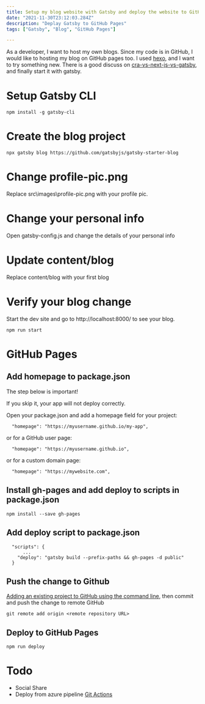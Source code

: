 ```yaml
---
title: Setup my blog website with Gatsby and deploy the website to GitHub Pages
date: "2021-11-30T23:12:03.284Z"
description: "Deplay Gatsby to GitHub Pages"
tags: ["Gatsby", "Blog", "GitHub Pages"]

---
```

As a developer, I want to host my own blogs. Since my code is in GitHub, I would like to hosting my blog on GitHub pages too. I used [hexo](https://hexo.io/), and I want to try something new. There is a good discuss on [cra-vs-next-js-vs-gatsby](https://coffeencoding.com/cra-vs-next-js-vs-gatsby/), and finally start it with gatsby.


# Setup Gatsby CLI
```
npm install -g gatsby-cli
```

# Create the blog project
```
npx gatsby blog https://github.com/gatsbyjs/gatsby-starter-blog
```

# Change profile-pic.png
Replace src\images\profile-pic.png with your profile pic.

# Change your personal info
Open gatsby-config.js and change the details of your personal info

# Update content/blog
Replace content/blog with your first blog

# Verify your blog change
Start the dev site and go to http://localhost:8000/ to see your blog.
```
npm run start
```

# GitHub Pages
## Add homepage to package.json

The step below is important!

If you skip it, your app will not deploy correctly.

Open your package.json and add a homepage field for your project:
```
  "homepage": "https://myusername.github.io/my-app",
```
or for a GitHub user page:

```
  "homepage": "https://myusername.github.io",
```

or for a custom domain page:

```
  "homepage": "https://mywebsite.com",
```

## Install gh-pages and add deploy to scripts in package.json
```
npm install --save gh-pages
```

## Add deploy script to package.json
```
  "scripts": {
      ...
    "deploy": "gatsby build --prefix-paths && gh-pages -d public"
  }
```

## Push the change to Github

[Adding an existing project to GitHub using the command line](
https://gist.github.com/alexpchin/102854243cd066f8b88e#:~:text=Create%20a%20new%20repository%20on%20GitHub.%201%20In,the%20origin.%20This%20comment%20has%20been%20minimized.%20), then commit and push the change to remote GitHub

```
git remote add origin <remote repository URL>
```

## Deploy to GitHub Pages
```
npm run deploy
```

# Todo
- Social Share
- Deploy from azure pipeline [Git Actions](https://www.xkoji.dev/blog/set-up-a-blog-with-gatsby-github-pages-and-github-actions/)

